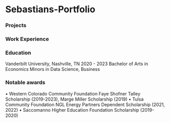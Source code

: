 # Sebastians-Portfolio
### Projects
### Work Experience
### Education
Vanderbilt University, Nashville, TN
2020 - 2023
Bachelor of Arts in Economics
Minors in Data Science, Business

### Notable awards
• Western Colorado Community Foundation Faye Shofner Talley Scholarship (2019-2023), Marge Miller Scholarship (2019)
• Tulsa Community Foundation NGL Energy Partners Dependent Scholarship (2021, 2022)
• Saccomanno Higher Education Foundation Scholarship (2019-2020)
